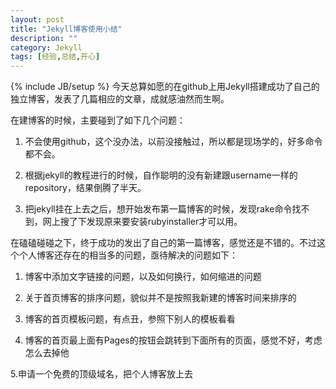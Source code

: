 ```yaml
---
layout: post
title: "Jekyll博客使用小结"
description: ""
category: Jekyll
tags: [经验,总结,开心]
---
```

{% include JB/setup %}
今天总算如愿的在github上用Jekyll搭建成功了自己的独立博客，发表了几篇相应的文章，成就感油然而生啊。

在建博客的时候，主要碰到了如下几个问题：

1. 不会使用github，这个没办法，以前没接触过，所以都是现场学的，好多命令都不会。

2. 根据jekyll的教程进行的时候，自作聪明的没有新建跟username一样的repository，结果倒腾了半天。

3. 把jekyll挂在上去之后，想开始发布第一篇博客的时候，发现rake命令找不到，网上搜了下发现原来要安装rubyinstaller才可以用。

在磕磕碰碰之下，终于成功的发出了自己的第一篇博客，感觉还是不错的。不过这个个人博客还存在的相当多的问题，亟待解决的问题如下：

1. 博客中添加文字链接的问题，以及如何换行，如何缩进的问题

2. 关于首页博客的排序问题，貌似并不是按照我新建的博客时间来排序的

3. 博客的首页模板问题，有点丑，参照下别人的模板看看

4. 博客的首页最上面有Pages的按钮会跳转到下面所有的页面，感觉不好，考虑怎么去掉他

5.申请一个免费的顶级域名，把个人博客放上去